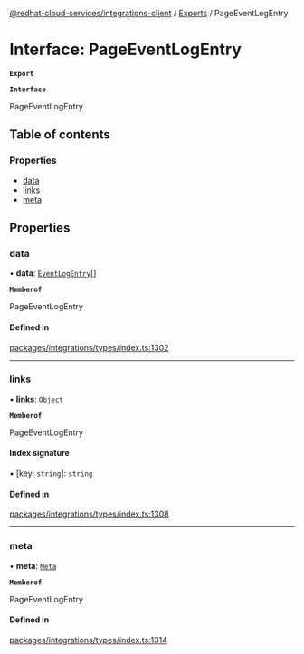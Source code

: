 [@redhat-cloud-services/integrations-client](../README.md) / [Exports](../modules.md) / PageEventLogEntry

# Interface: PageEventLogEntry

**`Export`**

**`Interface`**

PageEventLogEntry

## Table of contents

### Properties

- [data](PageEventLogEntry.md#data)
- [links](PageEventLogEntry.md#links)
- [meta](PageEventLogEntry.md#meta)

## Properties

### data

• **data**: [`EventLogEntry`](EventLogEntry.md)[]

**`Memberof`**

PageEventLogEntry

#### Defined in

[packages/integrations/types/index.ts:1302](https://github.com/RedHatInsights/javascript-clients/blob/master/packages/integrations/types/index.ts#L1302)

___

### links

• **links**: `Object`

**`Memberof`**

PageEventLogEntry

#### Index signature

▪ [key: `string`]: `string`

#### Defined in

[packages/integrations/types/index.ts:1308](https://github.com/RedHatInsights/javascript-clients/blob/master/packages/integrations/types/index.ts#L1308)

___

### meta

• **meta**: [`Meta`](Meta.md)

**`Memberof`**

PageEventLogEntry

#### Defined in

[packages/integrations/types/index.ts:1314](https://github.com/RedHatInsights/javascript-clients/blob/master/packages/integrations/types/index.ts#L1314)
